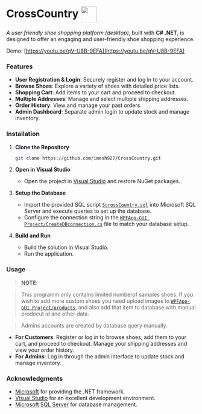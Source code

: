 # CrossCountry <img align="center" src="https://raw.githubusercontent.com/imesh927/CrossCountry/master/WPFApp-GUI%20Project/Icons/crosscountryround.png" width="42" height="42"/>

_A user friendly shoe shopping platform (desktop)_, built with **C# .NET**, is designed to offer an engaging and user-friendly shoe shopping experience.

Demo: [https://youtu.be/qV-U8B-9EFA](https://youtu.be/qV-U8B-9EFA) 

### Features
- **User Registration & Login**: Securely register and log in to your account.
- **Browse Shoes**: Explore a variety of shoes with detailed price lists.
- **Shopping Cart**: Add items to your cart and proceed to checkout.
- **Multiple Addresses**: Manage and select multiple shipping addresses.
- **Order History**: View and manage your past orders.
- **Admin Dashboard**: Separate admin login to update stock and manage inventory.


### Installation
1. **Clone the Repository**

   ```bash
   git clone https://github.com/imesh927/CrossCountry.git
   ```
   
2. **Open in Visual Studio**
     - Open the project in [Visual Studio](https://visualstudio.microsoft.com/) and restore NuGet packages.

3. **Setup the Database**
   - Import the provided SQL script [`ScrossCountry.sql`](ScrossCountry.sql) into Microsoft SQL Server and execute queries to set up the database.
   - Configure the connection string in the [`WPFApp-GUI Project/CreateDBconnection.cs`](WPFApp-GUI%20Project/CreateDBconnection.cs) file to match your database setup.

4. **Build and Run**
   - Build the solution in Visual Studio.
   - Run the application.

### Usage

>**NOTE**:

>This programm only contains limited numberof samples shoes.
If you  wish to add more custom shoes you need upload images to [`WPFApp-GUI Project/products`](WPFApp-GUI%20Project/products), and also add that item to database with manual prodocut id and other data.

>Admins accounts are created by database query manually.

- **For Customers**: Register or log in to browse shoes, add them to your cart, and proceed to checkout. Manage your shipping addresses and view your order history.
- **For Admins**: Log in through the admin interface to update stock and manage inventory.

### Acknowledgments

- [Microsoft](https://www.microsoft.com/) for providing the .NET framework.
- [Visual Studio](https://visualstudio.microsoft.com/) for an excellent development environment.
- [Microsoft SQL Server](https://www.microsoft.com/en-us/sql-server/sql-server-downloads) for database management.
